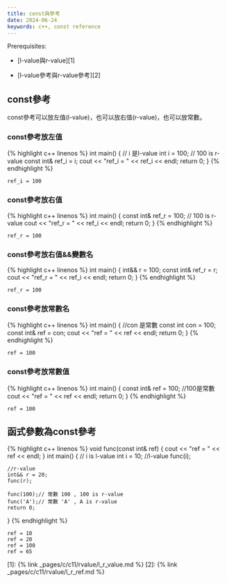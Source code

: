 ```yaml
---
title: const與參考
date: 2024-06-24
keywords: c++, const reference
---
```


Prerequisites:

- [l-value與r-value][1]

- [l-value參考與r-value參考][2]

## const參考

const參考可以放左值(l-value)，也可以放右值(r-value)，也可以放常數。

### const參考放左值

{% highlight c++ linenos %}
int main() {
    // i 是l-value
    int i = 100; // 100 is r-value
    const int& ref_i = i;
    cout << "ref_i = " << ref_i << endl;
    return 0;
}
{% endhighlight %}

```
ref_i = 100
```

### const參考放右值

{% highlight c++ linenos %}
int main() {
    const int& ref_r = 100; // 100 is r-value
    cout << "ref_r = " << ref_i << endl;
    return 0;
}
{% endhighlight %}
```
ref_r = 100
```

### const參考放右值&&變數名

{% highlight c++ linenos %}
int main() {
    int&& r = 100;
    const int& ref_r = r;
    cout << "ref_r = " << ref_i << endl;
    return 0;
}
{% endhighlight %}
```
ref_r = 100
```

### const參考放常數名
{% highlight c++ linenos %}
int main() {
    //con 是常數
    const int con = 100;
    const int& ref = con;
    cout << "ref = " << ref << endl;
    return 0;
}
{% endhighlight %}

```
ref = 100
```

### const參考放常數值

{% highlight c++ linenos %}
int main() {
    const int& ref = 100; //100是常數
    cout << "ref = " << ref << endl;
    return 0;
}
{% endhighlight %}

```
ref = 100
```
## 函式參數為const參考

{% highlight c++ linenos %}
void func(const int& ref) {
    cout << "ref = " << ref << endl;
}
int main() {
    // i is l-value
    int i = 10;
    //l-value
    func(i);
    
    //r-value
    int&& r = 20;
    func(r);
    
    func(100);// 常數 100 , 100 is r-value
    func('A');// 常數 'A' , A is r-value
    return 0;
}
{% endhighlight %}

```
ref = 10
ref = 20
ref = 100
ref = 65
```


[1]: {% link _pages/c/c11/rvalue/l_r_value.md %}
[2]: {% link _pages/c/c11/rvalue/l_r_ref.md %}
